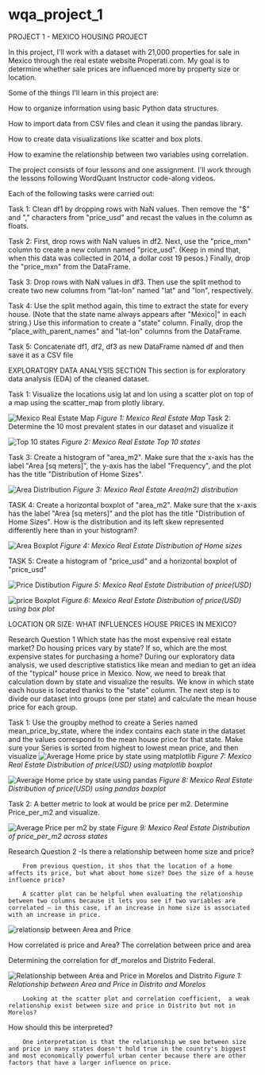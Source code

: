 # wqa_project_1

PROJECT 1 - MEXICO HOUSING PROJECT

In this project, I'll work with a dataset with 21,000 properties for sale in Mexico through the real estate website Properati.com. My goal is to determine whether sale prices are influenced more by property size or location.

Some of the things I'll learn in this project are:

How to organize information using basic Python data structures.

How to import data from CSV files and clean it using the pandas library.

How to create data visualizations like scatter and box plots.

How to examine the relationship between two variables using correlation.

The project consists of four lessons and one assignment. I'll work through the lessons following WordQuant Instructor  code-along videos.

Each of the following tasks were carried out:

Task 1: Clean df1 by dropping rows with NaN values. Then remove the "$" and "," characters from "price_usd" and recast the values in the column as floats.

Task 2: First, drop rows with NaN values in df2. Next, use the "price_mxn" column to create a new column named "price_usd". (Keep in mind that, when this data was collected in 2014, a dollar cost 19 pesos.) Finally, drop the "price_mxn" from the DataFrame.

Task 3: Drop rows with NaN values in df3. Then use the split method to create two new columns from "lat-lon" named "lat" and "lon", respectively.

Task 4: Use the split method again, this time to extract the state for every house. (Note that the state name always appears after "México|" in each string.) Use this information to create a "state" column. Finally, drop the "place_with_parent_names" and "lat-lon" columns from the DataFrame.

Task 5: Concatenate df1, df2, df3 as new DataFrame named df and then save it as a CSV file


EXPLORATORY DATA ANALYSIS SECTION
This section is for exploratory data analysis (EDA) of the cleaned dataset.


Task 1: Visualize the locations usig lat and lon using a scatter plot on top of a map using the scatter_map from plotly library. 

![Mexico Real Estate Map](./images/mexico_map.png)
*Figure 1: Mexico Real Estate Map*
Task 2: Determine the 10 most prevalent states in our dataset and visualize it

![Top 10 states](./images/topstates.png)
*Figure 2: Mexico Real Estate Top 10 states*

Task 3: Create a histogram of "area_m2". Make sure that the x-axis has the label "Area [sq meters]", the y-axis has the label "Frequency", and the plot has the title "Distribution of Home Sizes".

![Area Distribution](./images/area_distribution.png)
*Figure 3: Mexico Real Estate Area(m2) distribution*

TASK 4: Create a horizontal boxplot of "area_m2". Make sure that the x-axis has the label "Area [sq meters]" and the plot has the title "Distribution of Home Sizes". How is the distribution and its left skew represented differently here than in your histogram?

![Area Boxplot](./images/area_boxplot.png)
*Figure 4: Mexico Real Estate Distribution of Home sizes*


TASK 5: Create a histogram of "price_usd" and a horizontal boxplot of "price_usd"

![Price Distibution](/images/price_distribution.png)
*Figure 5: Mexico Real Estate Distribution of price(USD)*


![price Boxplot](/images/price_boxplot.png)
*Figure 6: Mexico Real Estate Distribution of price(USD) using box plot*

LOCATION OR SIZE: WHAT INFLUENCES HOUSE PRICES IN MEXICO?

Research Question 1
Which state has the most expensive real estate market?
        Do housing prices vary by state? If so, which are the most expensive states for purchasing a home? During our exploratory data analysis, we used descriptive statistics like mean and median to get an idea of the "typical" house price in Mexico. Now, we need to break that calculation down by state and visualize the results.
        We know in which state each house is located thanks to the "state" column. The next step is to divide our dataset into groups (one per state) and calculate the mean house price for each group.

Task 1: Use the groupby method to create a Series named mean_price_by_state, where the index contains each state in the dataset and the values correspond to the mean house price for that state. Make sure your Series is sorted from highest to lowest mean price, and then visualize
![Average Home price by state using matplotlib](/images/average_price_by_state_m.png)
*Figure 7: Mexico Real Estate Distribution of price(USD) using matplotlib boxplot*

![Average Home price by state using pandas](/images/average_price_by_state_p.png)
*Figure 8: Mexico Real Estate Distribution of price(USD) using pandas boxplot*

Task 2: A better metric to look at would be price per m2. Determine Price_per_m2 and visualize. 

![Average Price per m2 by state](/images/average_price_per_m2_by_state.png)
*Figure 9: Mexico Real Estate Distribution of price_per_m2 across states*


Research Question 2 -Is there a relationship between home size and price?

        From previous question, it shos that the location of a home affects its price, but what about home size? Does the size of a house influence price? 
        
        A scatter plot can be helpful when evaluating the relationship between two columns because it lets you see if two variables are correlated — in this case, if an increase in home size is associated with an increase in price.

![relationsip between Area and Price](images/price_vs_area.png)

How correlated is price and Area?
The correlation between price and area 

Determining the correlation for df_morelos and Distrito Federal.


![Relationship between Area and Price in Morelos and Distrito](images/Distrito_morelos_price_vs_area.png)
*Figure 1: Relationship between Area and Price in Distrito and Morelos*
       
        Looking at the scatter plot and correlation coefficient,  a weak relationship exist between size and price in Distrito but not in Morelos?

How should this be interpreted?

        One interpretation is that the relationship we see between size and price in many states doesn't hold true in the country's biggest and most economically powerful urban center because there are other factors that have a larger influence on price.


